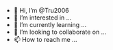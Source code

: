- 👋 Hi, I’m @Tru2006
- 👀 I’m interested in ...
- 🌱 I’m currently learning ...
- 💞️ I’m looking to collaborate on ...
- 📫 How to reach me ...

<!---
Tru2006/Tru2006 is a ✨ special ✨ repository because its `README.md` (this file) appears on your GitHub profile.
You can click the Preview link to take a look at your changes.
---><HELLLOWORLD>
